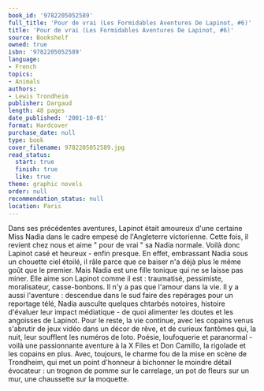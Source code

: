 ```yaml
---
book_id: '9782205052589'
full_title: 'Pour de vrai (Les Formidables Aventures De Lapinot, #6)'
title: 'Pour de vrai (Les Formidables Aventures De Lapinot, #6)'
source: Bookshelf
owned: true
isbn: '9782205052589'
language:
- French
topics:
- Animals
authors:
- Lewis Trondheim
publisher: Dargaud
length: 48 pages
date_published: '2001-10-01'
format: Hardcover
purchase_date: null
type: book
cover_filename: 9782205052589.jpg
read_status:
  start: true
  finish: true
  like: true
theme: graphic novels
order: null
recommendation_status: null
location: Paris
---
```

Dans ses précédentes aventures, Lapinot était amoureux d'une certaine Miss Nadia dans le cadre empesé de l'Angleterre victorienne. Cette fois, il revient chez nous et aime " pour de vrai " sa Nadia normale. Voilà donc Lapinot casé et heureux - enfin presque. En effet, embrassant Nadia sous un chouette ciel étoilé, il râle parce que ce baiser n'a déjà plus le même goût que le premier. Mais Nadia est une fille tonique qui ne se laisse pas miner. Elle aime son Lapinot comme il est : traumatisé, pessimiste, moralisateur, casse-bonbons. Il n'y a pas que l'amour dans la vie. Il y a aussi l'aventure : descendue dans le sud faire des repérages pour un reportage télé, Nadia ausculte quelques chtarbés notoires, histoire d'évaluer leur impact médiatique - de quoi alimenter les doutes et les angoisses de Lapinot. Pour le reste, la vie continue, avec les copains venus s'abrutir de jeux vidéo dans un décor de rêve, et de curieux fantômes qui, la nuit, leur soufflent les numéros de loto. Poésie, loufoquerie et paranormal - voilà une passionnante aventure à la X Files et Don Camillo, la rigolade et les copains en plus. Avec, toujours, le charme fou de la mise en scène de Trondheim, qui met un point d'honneur à bichonner le moindre détail évocateur : un trognon de pomme sur le carrelage, un pot de fleurs sur un mur, une chaussette sur la moquette.

